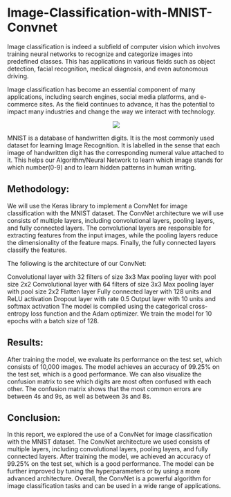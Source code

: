 # Image-Classification-with-MNIST-Convnet

Image classification is indeed a subfield of computer vision which involves training neural networks to recognize and categorize images into predefined classes. This has applications in various fields such as object detection, facial recognition, medical diagnosis, and even autonomous driving.

Image classification has become an essential component of many applications, including search engines, social media platforms, and e-commerce sites. As the field continues to advance, it has the potential to impact many industries and change the way we interact with technology.


<p align="center">
  <img src="https://user-images.githubusercontent.com/71633926/233614356-d5b785db-43ef-480f-92f4-0cb17c288508.png" />
</p>
 MNIST is a database of handwritten digits. It is the most commonly used dataset for learning Image Recognition. It is labelled in the sense that each image of handwritten digit has the corresponding numeral value attached to it. This helps our Algorithm/Neural Network to learn which image stands for which number(0-9) and to learn hidden patterns in human writing.

<h2>Methodology:</h2>
We will use the Keras library to implement a ConvNet for image classification with the MNIST dataset. The ConvNet architecture we will use consists of multiple layers, including convolutional layers, pooling layers, and fully connected layers. The convolutional layers are responsible for extracting features from the input images, while the pooling layers reduce the dimensionality of the feature maps. Finally, the fully connected layers classify the features.

The following is the architecture of our ConvNet:

Convolutional layer with 32 filters of size 3x3
Max pooling layer with pool size 2x2
Convolutional layer with 64 filters of size 3x3
Max pooling layer with pool size 2x2
Flatten layer
Fully connected layer with 128 units and ReLU activation
Dropout layer with rate 0.5
Output layer with 10 units and softmax activation
The model is compiled using the categorical cross-entropy loss function and the Adam optimizer. We train the model for 10 epochs with a batch size of 128.

<h2>Results:</h2>
After training the model, we evaluate its performance on the test set, which consists of 10,000 images. The model achieves an accuracy of 99.25% on the test set, which is a good performance. We can also visualize the confusion matrix to see which digits are most often confused with each other. The confusion matrix shows that the most common errors are between 4s and 9s, as well as between 3s and 8s.

<h2>Conclusion:</h2>
In this report, we explored the use of a ConvNet for image classification with the MNIST dataset. The ConvNet architecture we used consists of multiple layers, including convolutional layers, pooling layers, and fully connected layers. After training the model, we achieved an accuracy of 99.25% on the test set, which is a good performance. The model can be further improved by tuning the hyperparameters or by using a more advanced architecture. Overall, the ConvNet is a powerful algorithm for image classification tasks and can be used in a wide range of applications.
